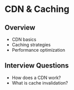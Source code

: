 # CDN & Caching

## Overview
- CDN basics
- Caching strategies
- Performance optimization

## Interview Questions
- How does a CDN work?
- What is cache invalidation?
